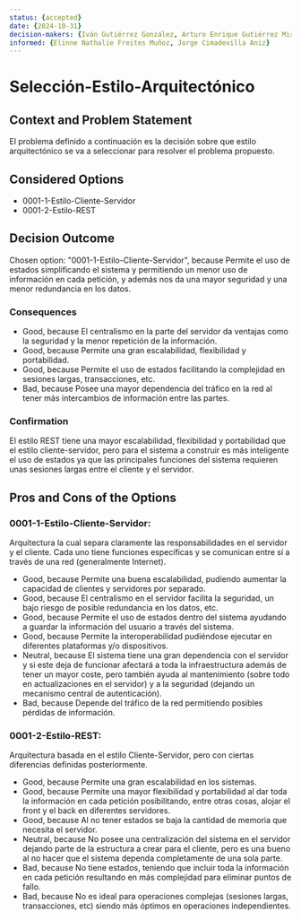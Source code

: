 ```yaml
---
status: {accepted}
date: {2024-10-31}
decision-makers: {Iván Gutiérrez González, Arturo Enrique Gutiérrez Mirandona}
informed: {Elinne Nathalie Freites Muñoz, Jorge Cimadevilla Aniz}
---
```


# Selección-Estilo-Arquitectónico

## Context and Problem Statement

El problema definido a continuación es la decisión sobre que estilo arquitectónico se va a seleccionar para resolver el problema propuesto.

## Considered Options

* 0001-1-Estilo-Cliente-Servidor
* 0001-2-Estilo-REST

## Decision Outcome

Chosen option: "0001-1-Estilo-Cliente-Servidor", because Permite el uso de estados simplificando el sistema y permitiendo un menor uso de información en cada petición, y además nos da una mayor seguridad y una menor redundancia en los datos.

### Consequences

* Good, because El centralismo en la parte del servidor da ventajas como la seguridad y la menor repetición de la información.
* Good, because Permite una gran escalabilidad, flexibilidad y portabilidad.
* Good, because Permite el uso de estados facilitando la complejidad en sesiones largas, transacciones, etc.
* Bad, because Posee una mayor dependencia del tráfico en la red al tener más intercambios de información entre las partes.

### Confirmation

El estilo REST tiene una mayor escalabilidad, flexibilidad y portabilidad que el estilo cliente-servidor, pero para el sistema a construir es más inteligente el uso de estados ya que las principales funciones del sistema requieren unas sesiones largas entre el cliente y el servidor.

## Pros and Cons of the Options

### 0001-1-Estilo-Cliente-Servidor: 

Arquitectura la cual separa claramente las responsabilidades en el servidor y el cliente. Cada uno tiene funciones específicas y se comunican entre sí a través de una red (generalmente Internet).

* Good, because Permite una buena escalabilidad, pudiendo aumentar la capacidad de clientes y servidores por separado.
* Good, because El centralismo en el servidor facilita la seguridad, un bajo riesgo de posible redundancia en los datos, etc.
* Good, because Permite el uso de estados dentro del sistema ayudando a guardar la información del usuario a través del sistema.
* Good, because Permite la interoperabilidad pudiéndose ejecutar en diferentes plataformas y/o dispositivos.
* Neutral, because El sistema tiene una gran dependencia con el servidor y si este deja de funcionar afectará a toda la infraestructura además de tener un mayor coste, pero también ayuda al mantenimiento (sobre todo en actualizaciones en el servidor) y a la seguridad (dejando un mecanismo central de autenticación).
* Bad, because Depende del tráfico de la red permitiendo posibles pérdidas de información.

### 0001-2-Estilo-REST:

Arquitectura basada en el estilo Cliente-Servidor, pero con ciertas diferencias definidas posteriormente.

* Good, because Permite una gran escalabilidad en los sistemas.
* Good, because Permite una mayor flexibilidad y portabilidad al dar toda la información en cada petición posibilitando, entre otras cosas, alojar el front y el back en diferentes servidores.
* Good, because Al no tener estados se baja la cantidad de memoria que necesita el servidor.
* Neutral, because No posee una centralización del sistema en el servidor dejando parte de la estructura a crear para el cliente, pero es una bueno al no hacer que el sistema dependa completamente de una sola parte.
* Bad, because No tiene estados, teniendo que incluir toda la información en cada petición resultando en más complejidad para eliminar puntos de fallo.
* Bad, because No es ideal para operaciones complejas (sesiones largas, transacciones, etc) siendo más óptimos en operaciones independientes.
